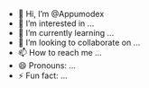 - 👋 Hi, I’m @Appumodex
- 👀 I’m interested in ...
- 🌱 I’m currently learning ...
- 💞️ I’m looking to collaborate on ...
- 📫 How to reach me ...
- 😄 Pronouns: ...
- ⚡ Fun fact: ...

<!---
Appumodex/Appumodex is a ✨ special ✨ repository because its `README.md` (this file) appears on your GitHub profile.
You can click the Preview link to take a look at your changes.
--->
